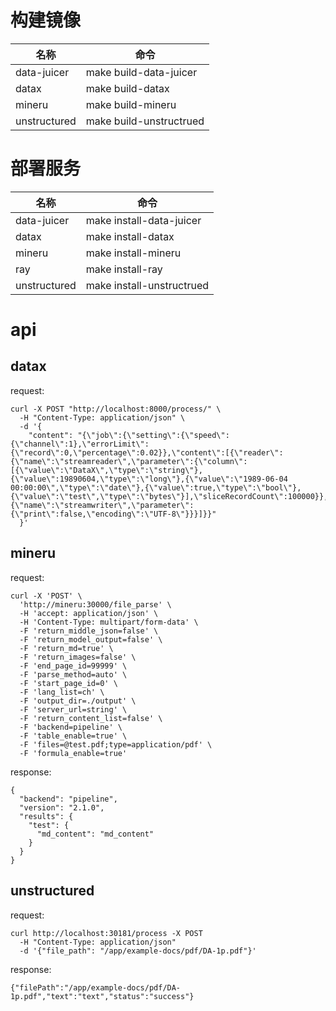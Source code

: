 # 构建镜像

| 名称           | 命令                      |
|--------------|-------------------------|
| data-juicer  | make build-data-juicer  |
| datax        | make build-datax        |
| mineru       | make build-mineru       |
| unstructured | make build-unstructrued |

# 部署服务

| 名称           | 命令                        |
|--------------|---------------------------|
| data-juicer  | make install-data-juicer  |
| datax        | make install-datax        |
| mineru       | make install-mineru       |
| ray          | make install-ray          |
| unstructured | make install-unstructrued |

# api

## datax
request:
```shell
curl -X POST "http://localhost:8000/process/" \
  -H "Content-Type: application/json" \
  -d '{
    "content": "{\"job\":{\"setting\":{\"speed\":{\"channel\":1},\"errorLimit\":{\"record\":0,\"percentage\":0.02}},\"content\":[{\"reader\":{\"name\":\"streamreader\",\"parameter\":{\"column\":[{\"value\":\"DataX\",\"type\":\"string\"},{\"value\":19890604,\"type\":\"long\"},{\"value\":\"1989-06-04 00:00:00\",\"type\":\"date\"},{\"value\":true,\"type\":\"bool\"},{\"value\":\"test\",\"type\":\"bytes\"}],\"sliceRecordCount\":100000}},\"writer\":{\"name\":\"streamwriter\",\"parameter\":{\"print\":false,\"encoding\":\"UTF-8\"}}}]}}"
  }'
```

## mineru
request:
```shell
curl -X 'POST' \
  'http://mineru:30000/file_parse' \
  -H 'accept: application/json' \
  -H 'Content-Type: multipart/form-data' \
  -F 'return_middle_json=false' \
  -F 'return_model_output=false' \
  -F 'return_md=true' \
  -F 'return_images=false' \
  -F 'end_page_id=99999' \
  -F 'parse_method=auto' \
  -F 'start_page_id=0' \
  -F 'lang_list=ch' \
  -F 'output_dir=./output' \
  -F 'server_url=string' \
  -F 'return_content_list=false' \
  -F 'backend=pipeline' \
  -F 'table_enable=true' \
  -F 'files=@test.pdf;type=application/pdf' \
  -F 'formula_enable=true'
```

response:
```shell
{
  "backend": "pipeline",
  "version": "2.1.0",
  "results": {
    "test": {
      "md_content": "md_content"
    }
  }
}
```

## unstructured
request:
```shell
curl http://localhost:30181/process -X POST
  -H "Content-Type: application/json"
  -d '{"file_path": "/app/example-docs/pdf/DA-1p.pdf"}'
```

response:
```shell
{"filePath":"/app/example-docs/pdf/DA-1p.pdf","text":"text","status":"success"}
```